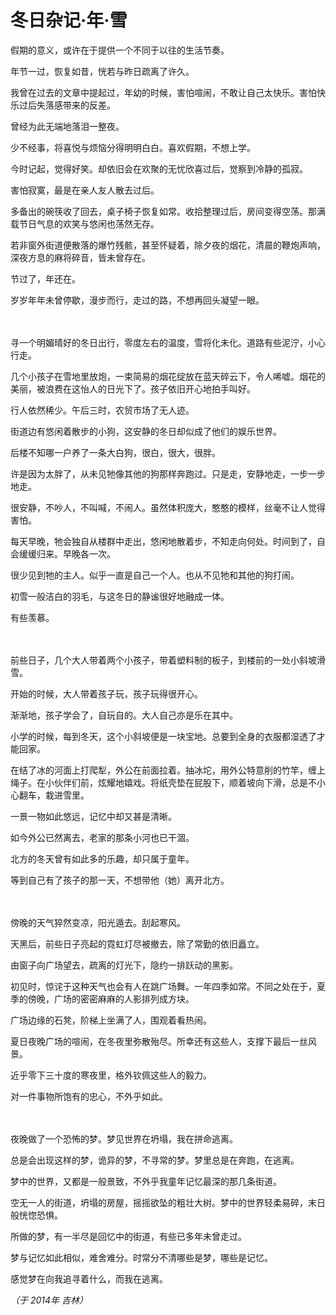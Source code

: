 # 冬日杂记&middot;年&middot;雪

假期的意义，或许在于提供一个不同于以往的生活节奏。

年节一过，恢复如昔，恍若与昨日疏离了许久。

我曾在过去的文章中提起过，年幼的时候，害怕喧闹，不敢让自己太快乐。害怕快乐过后失落感带来的反差。

曾经为此无端地落泪一整夜。

少不经事，将喜悦与烦恼分得明明白白。喜欢假期，不想上学。

今时记起，觉得好笑。却依旧会在欢聚的无忧欣喜过后，觉察到冷静的孤寂。

害怕寂寞，最是在亲人友人散去过后。

多备出的碗筷收了回去，桌子椅子恢复如常。收拾整理过后，房间变得空荡。那满载节日气息的欢笑与悠闲也荡然无存。

若非窗外街道便散落的爆竹残骸，甚至怀疑着，除夕夜的烟花，清晨的鞭炮声响，深夜方息的麻将碎音，皆未曾存在。

节过了，年还在。

岁岁年年未曾停歇，漫步而行，走过的路，不想再回头凝望一眼。

　

寻一个明媚晴好的冬日出行，零度左右的温度，雪将化未化。道路有些泥泞，小心行走。

几个小孩子在雪地里放炮，一束简易的烟花绽放在蓝天碎云下，令人唏嘘。烟花的美丽，被浪费在这怡人的日光下了。孩子依旧开心地拍手叫好。

行人依然稀少。午后三时，农贸市场了无人迹。

街道边有悠闲着散步的小狗，这安静的冬日却似成了他们的娱乐世界。

后楼不知哪一户养了一条大白狗，很白，很大，很胖。

许是因为太胖了，从未见牠像其他的狗那样奔跑过。只是走，安静地走，一步一步地走。

很安静，不吵人，不叫喊，不闹人。虽然体积庞大，憨憨的模样，丝毫不让人觉得害怕。

每天早晚，牠会独自从楼群中走出，悠闲地散着步，不知走向何处。时间到了，自会缓缓归来。早晚各一次。

很少见到牠的主人。似乎一直是自己一个人。也从不见牠和其他的狗打闹。

初雪一般洁白的羽毛，与这冬日的静谧很好地融成一体。

有些羡慕。

　

前些日子，几个大人带着两个小孩子，带着塑料制的板子，到楼前的一处小斜坡滑雪。

开始的时候，大人带着孩子玩，孩子玩得很开心。

渐渐地，孩子学会了，自玩自的。大人自己亦是乐在其中。

小学的时候，每到冬天，这个小斜坡便是一块宝地。总要到全身的衣服都湿透了才能回家。

在结了冰的河面上打爬犁，外公在前面拉着。抽冰坨，用外公特意削的竹竿，缠上绳子。在小伙伴们前，炫耀地嬉戏。将纸壳垫在屁股下，顺着坡向下滑，总是不小心翻车，栽进雪里。

一景一物如此悠远，记忆中却又甚是清晰。

如今外公已然离去，老家的那条小河也已干涸。

北方的冬天曾有如此多的乐趣，却只属于童年。

等到自己有了孩子的那一天，不想带他（她）离开北方。

　

傍晚的天气猝然变凉，阳光遁去。刮起寒风。

天黑后，前些日子亮起的霓虹灯尽被撤去，除了常勤的依旧矗立。

由窗子向广场望去，疏离的灯光下，隐约一排跃动的黑影。

初见时，惊诧于这种天气也会有人在跳广场舞。一年四季如常。不同之处在于，夏季的傍晚，广场的密密麻麻的人影排列成方块。

广场边缘的石凳，阶梯上坐满了人，围观着看热闹。

夏日夜晚广场的喧闹，在冬夜里弥散殆尽。所幸还有这些人，支撑下最后一丝风景。

近乎零下三十度的寒夜里，格外钦佩这些人的毅力。

对一件事物所饱有的忠心，不外乎如此。

　

夜晚做了一个恐怖的梦。梦见世界在坍塌，我在拼命逃离。

总是会出现这样的梦，诡异的梦，不寻常的梦。梦里总是在奔跑，在逃离。

梦中的世界，又都是一般景致，不外乎我童年记忆最深的那几条街道。

空无一人的街道，坍塌的房屋，摇摇欲坠的粗壮大树。梦中的世界轻柔易碎，末日般恍惚恐惧。

所做的梦，有一半尽是回忆中的街道，有些已多年未曾走过。

梦与记忆如此相似，难舍难分。时常分不清哪些是梦，哪些是记忆。

感觉梦在向我追寻着什么，而我在逃离。

*（于 2014年 吉林）*
